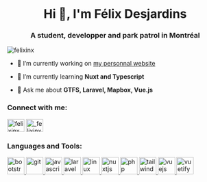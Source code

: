 <h1 align="center">Hi 👋, I'm Félix Desjardins</h1>
<h3 align="center">A student, developper and park patrol in Montréal</h3>

<p align="left"> <img src="https://komarev.com/ghpvc/?username=felixinx&label=Profile%20views&color=0e75b6&style=flat-square" alt="felixinx" /> </p>

- 🔭 I’m currently working on [my personnal website](https://github.com/felixinx/felixinx)

- 🌱 I’m currently learning **Nuxt and Typescript**

- 💬 Ask me about **GTFS, Laravel, Mapbox, Vue.js**

<h3 align="left">Connect with me:</h3>
<p align="left">
<a href="https://twitter.com/felixinx" target="blank"><img align="center" src="https://cdn.jsdelivr.net/npm/simple-icons@3.0.1/icons/twitter.svg" alt="felixinx" height="30" width="40" /></a>
<a href="https://instagram.com/_felixinx" target="blank"><img align="center" src="https://cdn.jsdelivr.net/npm/simple-icons@3.0.1/icons/instagram.svg" alt="_felixinx" height="30" width="40" /></a>
</p>

<h3 align="left">Languages and Tools:</h3>
<p align="left"> <a href="https://getbootstrap.com" target="_blank"> <img src="https://devicons.github.io/devicon/devicon.git/icons/bootstrap/bootstrap-plain.svg" alt="bootstrap" width="40" height="40"/> </a> <a href="https://git-scm.com/" target="_blank"> <img src="https://www.vectorlogo.zone/logos/git-scm/git-scm-icon.svg" alt="git" width="40" height="40"/> </a> <a href="https://developer.mozilla.org/en-US/docs/Web/JavaScript" target="_blank"> <img src="https://devicons.github.io/devicon/devicon.git/icons/javascript/javascript-original.svg" alt="javascript" width="40" height="40"/> </a> <a href="https://laravel.com/" target="_blank"> <img src="https://devicons.github.io/devicon/devicon.git/icons/laravel/laravel-plain-wordmark.svg" alt="laravel" width="40" height="40"/> </a> <a href="https://www.linux.org/" target="_blank"> <img src="https://devicons.github.io/devicon/devicon.git/icons/linux/linux-original.svg" alt="linux" width="40" height="40"/> </a> <a href="https://nuxtjs.org/" target="_blank"> <img src="https://www.vectorlogo.zone/logos/nuxtjs/nuxtjs-icon.svg" alt="nuxtjs" width="40" height="40"/> </a> <a href="https://www.php.net" target="_blank"> <img src="https://devicons.github.io/devicon/devicon.git/icons/php/php-original.svg" alt="php" width="40" height="40"/> </a> <a href="https://tailwindcss.com/" target="_blank"> <img src="https://www.vectorlogo.zone/logos/tailwindcss/tailwindcss-icon.svg" alt="tailwind" width="40" height="40"/> </a> <a href="https://vuejs.org/" target="_blank"> <img src="https://devicons.github.io/devicon/devicon.git/icons/vuejs/vuejs-original-wordmark.svg" alt="vuejs" width="40" height="40"/> </a> <a href="https://vuetifyjs.com/en/" target="_blank"> <img src="https://bestofjs.org/logos/vuetify.svg" alt="vuetify" width="40" height="40"/> </a> </p>
